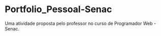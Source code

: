 # Portfolio_Pessoal-Senac
Uma atividade proposta pelo professor no curso de Programador Web - Senac.

